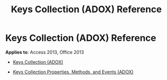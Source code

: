 ﻿---
title: Keys Collection (ADOX) Reference
TOCTitle: Keys Collection (ADOX)
ms:assetid: e604e8b3-bc2a-4075-a7d5-cc840a0f66c2
ms:mtpsurl: https://msdn.microsoft.com/library/JJ250168(v=office.15)
ms:contentKeyID: 48548372
ms.date: 09/18/2015
mtps_version: v=office.15
---

# Keys Collection (ADOX) Reference


**Applies to**: Access 2013, Office 2013



  - [Keys Collection (ADOX)](keys-collection-adox.md)

  - [Keys Collection Properties, Methods, and Events (ADOX)](keys-collection-properties-methods-and-events-adox.md)

